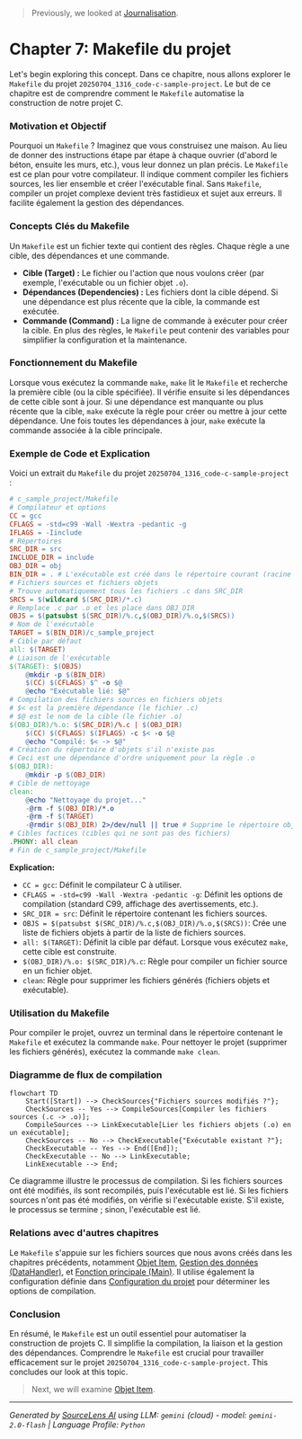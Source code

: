 > Previously, we looked at [Journalisation](04_journalisation.md).

# Chapter 7: Makefile du projet
Let's begin exploring this concept. Dans ce chapitre, nous allons explorer le `Makefile` du projet `20250704_1316_code-c-sample-project`. Le but de ce chapitre est de comprendre comment le `Makefile` automatise la construction de notre projet C.
### Motivation et Objectif
Pourquoi un `Makefile` ? Imaginez que vous construisez une maison. Au lieu de donner des instructions étape par étape à chaque ouvrier (d'abord le béton, ensuite les murs, etc.), vous leur donnez un plan précis. Le `Makefile` est ce plan pour votre compilateur. Il indique comment compiler les fichiers sources, les lier ensemble et créer l'exécutable final. Sans `Makefile`, compiler un projet complexe devient très fastidieux et sujet aux erreurs. Il facilite également la gestion des dépendances.
### Concepts Clés du Makefile
Un `Makefile` est un fichier texte qui contient des règles. Chaque règle a une cible, des dépendances et une commande.
*   **Cible (Target) :** Le fichier ou l'action que nous voulons créer (par exemple, l'exécutable ou un fichier objet `.o`).
*   **Dépendances (Dependencies) :** Les fichiers dont la cible dépend. Si une dépendance est plus récente que la cible, la commande est exécutée.
*   **Commande (Command) :** La ligne de commande à exécuter pour créer la cible.
En plus des règles, le `Makefile` peut contenir des variables pour simplifier la configuration et la maintenance.
### Fonctionnement du Makefile
Lorsque vous exécutez la commande `make`, `make` lit le `Makefile` et recherche la première cible (ou la cible spécifiée). Il vérifie ensuite si les dépendances de cette cible sont à jour. Si une dépendance est manquante ou plus récente que la cible, `make` exécute la règle pour créer ou mettre à jour cette dépendance. Une fois toutes les dépendances à jour, `make` exécute la commande associée à la cible principale.
### Exemple de Code et Explication
Voici un extrait du `Makefile` du projet `20250704_1316_code-c-sample-project` :
```makefile
# c_sample_project/Makefile
# Compilateur et options
CC = gcc
CFLAGS = -std=c99 -Wall -Wextra -pedantic -g
IFLAGS = -Iinclude
# Répertoires
SRC_DIR = src
INCLUDE_DIR = include
OBJ_DIR = obj
BIN_DIR = . # L'exécutable est créé dans le répertoire courant (racine du projet)
# Fichiers sources et fichiers objets
# Trouve automatiquement tous les fichiers .c dans SRC_DIR
SRCS = $(wildcard $(SRC_DIR)/*.c)
# Remplace .c par .o et les place dans OBJ_DIR
OBJS = $(patsubst $(SRC_DIR)/%.c,$(OBJ_DIR)/%.o,$(SRCS))
# Nom de l'exécutable
TARGET = $(BIN_DIR)/c_sample_project
# Cible par défaut
all: $(TARGET)
# Liaison de l'exécutable
$(TARGET): $(OBJS)
	@mkdir -p $(BIN_DIR)
	$(CC) $(CFLAGS) $^ -o $@
	@echo "Exécutable lié: $@"
# Compilation des fichiers sources en fichiers objets
# $< est la première dépendance (le fichier .c)
# $@ est le nom de la cible (le fichier .o)
$(OBJ_DIR)/%.o: $(SRC_DIR)/%.c | $(OBJ_DIR)
	$(CC) $(CFLAGS) $(IFLAGS) -c $< -o $@
	@echo "Compilé: $< -> $@"
# Création du répertoire d'objets s'il n'existe pas
# Ceci est une dépendance d'ordre uniquement pour la règle .o
$(OBJ_DIR):
	@mkdir -p $(OBJ_DIR)
# Cible de nettoyage
clean:
	@echo "Nettoyage du projet..."
	-@rm -f $(OBJ_DIR)/*.o
	-@rm -f $(TARGET)
	-@rmdir $(OBJ_DIR) 2>/dev/null || true # Supprime le répertoire obj s'il est vide, ignore l'erreur si ce n'est pas le cas
# Cibles factices (cibles qui ne sont pas des fichiers)
.PHONY: all clean
# Fin de c_sample_project/Makefile
```
**Explication:**
*   `CC = gcc`: Définit le compilateur C à utiliser.
*   `CFLAGS = -std=c99 -Wall -Wextra -pedantic -g`: Définit les options de compilation (standard C99, affichage des avertissements, etc.).
*   `SRC_DIR = src`: Définit le répertoire contenant les fichiers sources.
*   `OBJS = $(patsubst $(SRC_DIR)/%.c,$(OBJ_DIR)/%.o,$(SRCS))`: Crée une liste de fichiers objets à partir de la liste de fichiers sources.
*   `all: $(TARGET)`: Définit la cible par défaut. Lorsque vous exécutez `make`, cette cible est construite.
*   `$(OBJ_DIR)/%.o: $(SRC_DIR)/%.c`: Règle pour compiler un fichier source en un fichier objet.
*   `clean`: Règle pour supprimer les fichiers générés (fichiers objets et exécutable).
### Utilisation du Makefile
Pour compiler le projet, ouvrez un terminal dans le répertoire contenant le `Makefile` et exécutez la commande `make`. Pour nettoyer le projet (supprimer les fichiers générés), exécutez la commande `make clean`.
### Diagramme de flux de compilation
```mermaid
flowchart TD
    Start([Start]) --> CheckSources{"Fichiers sources modifiés ?"};
    CheckSources -- Yes --> CompileSources[Compiler les fichiers sources (.c -> .o)];
    CompileSources --> LinkExecutable[Lier les fichiers objets (.o) en un exécutable];
    CheckSources -- No --> CheckExecutable{"Exécutable existant ?"};
    CheckExecutable -- Yes --> End([End]);
    CheckExecutable -- No --> LinkExecutable;
    LinkExecutable --> End;
```
Ce diagramme illustre le processus de compilation. Si les fichiers sources ont été modifiés, ils sont recompilés, puis l'exécutable est lié. Si les fichiers sources n'ont pas été modifiés, on vérifie si l'exécutable existe. S'il existe, le processus se termine ; sinon, l'exécutable est lié.
### Relations avec d'autres chapitres
Le `Makefile` s'appuie sur les fichiers sources que nous avons créés dans les chapitres précédents, notamment [Objet Item](03_objet-item.md), [Gestion des données (DataHandler)](04_gestion-des-données-datahandler.md), et [Fonction principale (Main)](06_fonction-principale-main.md). Il utilise également la configuration définie dans [Configuration du projet](01_configuration-du-projet.md) pour déterminer les options de compilation.
### Conclusion
En résumé, le `Makefile` est un outil essentiel pour automatiser la construction de projets C. Il simplifie la compilation, la liaison et la gestion des dépendances. Comprendre le `Makefile` est crucial pour travailler efficacement sur le projet `20250704_1316_code-c-sample-project`.
This concludes our look at this topic.

> Next, we will examine [Objet Item](06_objet-item.md).


---

*Generated by [SourceLens AI](https://github.com/openXFlow/sourceLensAI) using LLM: `gemini` (cloud) - model: `gemini-2.0-flash` | Language Profile: `Python`*